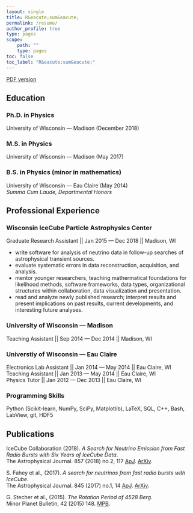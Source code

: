 ```yaml
---
layout: single
title: R&eacute;sum&eacute;
permalink: /resume/
author_profile: true
type: pages
scope:
    path: ""
    type: pages
toc: false
toc_label: "R&eacute;sum&eacute;"
---
```


<a href="{{ site.baseurl }}/assets/images/Resume_githubpage.pdf" class="btn btn--large btn--info"><i class="fas fa-file-alt"></i><span> PDF version </span></a>

## Education

### Ph.D. in Physics
University of Wisconsin &mdash; Madison (December 2018)<br>

### M.S. in Physics
University of Wisconsin &mdash; Madison (May 2017)<br>

### B.S. in Physics (minor in mathematics)<br>
University of Wisconsin &mdash; Eau Claire (May 2014)<br>
 *Summa Cum Laude, Departmental Honors*<br>

## Professional Experience

### Wisconsin IceCube Particle Astrophysics Center
Graduate Research Assistant  ||  Jan 2015 &mdash; Dec 2018  ||  Madison, WI<br>

* write software for analysis of neutrino data in follow-up searches of astrophysical transient sources.
* evaluate systematic errors in data reconstruction, acquisition, and analysis.
* mentor younger researchers, teaching mathermatical foundations for likelihood methods, software frameworks, data types, organizational structures within collaboration, data visualization and presentation.
* read and analyze newly published research; interpret results and present implications on past results, current developments, and interesting future analyses.

### University of Wisconsin &mdash; Madison
Teaching Assistant  ||  Sep 2014 &mdash; Dec 2014  ||  Madison, WI

### Universtiy of Wisconsin &mdash; Eau Claire
Electronics Lab Assistant  ||  Jan 2014 &mdash; May 2014  ||  Eau Claire, WI<br>
Teaching Assistant  ||  Jan 2013 &mdash; May 2014  ||  Eau Claire, WI<br>
Physics Tutor  ||  Jan 2012 &mdash; Dec 2013  ||  Eau Claire, WI

### Programming Skills

Python (Scikit-learn, NumPy, SciPy, Matplotlib), LaTeX, SQL, C++, Bash, LabView, git, HDF5

## Publications

IceCube Collaboration (2018). *A Search for Neutrino Emission from Fast Radio Bursts with Six Years of IceCube Data*.<br> The Astrophysical Journal. 857 (2018) no.2, 117 [ApJ](http://iopscience.iop.org/article/10.3847/1538-4357/aab4f8/meta). [ArXiv](https://arxiv.org/abs/1712.06277).<br>

S. Fahey et al., (2017). *A search for neutrinos from fast radio bursts with IceCube*.<br> The Astrophysical Journal. 845 (2017) no.1, 14 [ApJ](http://iopscience.iop.org/article/10.3847/1538-4357/aa7e28). [ArXiv](https://arxiv.org/abs/1611.03062).<br>

G. Stecher et al., (2015). *The Rotation Period of 4528 Berg*.<br> Minor Planet Bulletin, 42 (2015) 148. [MPB](http://www.minorplanet.info/MPB/issues/MPB_42-2.pdf).<br>

